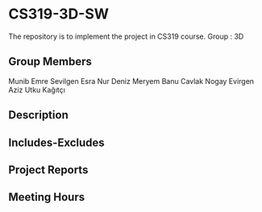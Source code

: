 # CS319-3D-SW
The repository is to implement the project in CS319 course. Group : 3D

Group Members
-------------
Munib Emre Sevilgen
Esra Nur Deniz
Meryem Banu Cavlak
Nogay Evirgen
Aziz Utku Kağıtçı

Description
-----------

Includes-Excludes
-----------------

Project Reports
---------------

Meeting Hours
-------------
